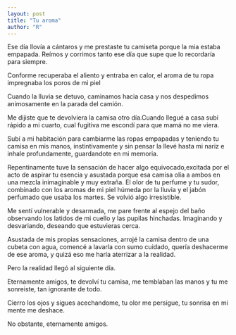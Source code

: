 ```yaml
---
layout: post
title: "Tu aroma"
author: "R"
---
```


Ese día llovía a cántaros y me prestaste tu camiseta porque la mia estaba empapada. Reímos y corrimos tanto ese día que supe que lo recordaría para siempre.

Conforme recuperaba el aliento y entraba en calor,  el  aroma de tu ropa impregnaba los poros de mi piel

Cuando la lluvia se detuvo, caminamos hacia casa y nos despedimos animosamente en la parada del camión.

Me dijiste que te devolviera la camisa otro día.Cuando llegué a casa subí rápido a mi cuarto, cual fugitiva me escondí para que mamá no me viera.

Subí a mi habitación para cambiarme las ropas empapadas y teniendo tu camisa en mis manos, instintivamente y sin pensar la llevé hasta mi nariz e inhale profundamente, guardandote en mi memoria.

Repentinamente tuve la sensación de hacer algo equivocado,excitada por el acto de aspirar tu esencia y asustada porque esa camisa olía a ambos en una mezcla inimaginable y muy extraña. El olor de tu perfume y tu sudor, combinado con los aromas de mi piel húmeda por la lluvia y el jabón perfumado que usaba los martes. Se volvió algo irresistible.

Me sentí vulnerable y desarmada, me pare frente al espejo del baño observando los latidos de mi cuello y las pupilas hinchadas. Imaginando y desvariando, deseando que estuvieras cerca.

Asustada de mis propias sensaciones, arrojé la camisa dentro de una cubeta con agua, comencé a lavarla con sumo cuidado, quería deshacerme de ese aroma, y quizá eso me haría aterrizar a la realidad.

Pero la realidad llegó al siguiente día.

Eternamente amigos,  te devolví tu camisa, me temblaban las manos y tu me sonreiste, tan ignorante de todo.

Cierro los ojos y sigues acechandome, tu olor me persigue, tu sonrisa en mi mente me deshace. 

No obstante, eternamente amigos.
